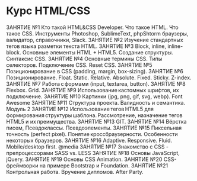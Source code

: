 # Курс HTML/CSS
ЗАНЯТИЕ №1
Кто такой HTML&CSS Developer. Что такое HTML. Что такое CSS. Инструменты Photoshop, SublimeText, phpShtorm браузеры, валидатор, справочники, Slack.
ЗАНЯТИЕ №2
Изучение стандартных тегов языка разметки текста HTML.
ЗАНЯТИЕ №3
Block, inline, inline-block. Основные элементы HTML + HTML5. Создание структуры. Синтаксис CSS.
ЗАНЯТИЕ №4
Основные термины CSS. Типы селекторов. Подключение CSS. Reset CSS.
ЗАНЯТИЕ №5
Позиционирование в СSS (padding, margin, box-sizing).
ЗАНЯТИЕ №6
Позиционирование. Float. Static. Relative. Absolute. Fixed. Sticky. Z-index.
ЗАНЯТИЕ №7
Работа с формами (input, textarea, button).
ЗАНЯТИЕ №8
Flexbox. Grid.
ЗАНЯТИЕ №9
Использование кастомных шрифтов, их подключение.
ЗАНЯТИЕ №10
Картинки (jpg, png, gif, svg, webp). Font Awesome
ЗАНЯТИЕ №11
Структура проекта. Валидность и семантика.
Модуль 2
ЗАНЯТИЕ №12
Использование тегов HTML5 для формирования структуры шаблона. Рассмотрение, назначение тегов HTML5 и их преимущества.
ЗАНЯТИЕ №13
GIT.
ЗАНЯТИЕ №14
Вёрстка писем, Псевдоклассы. Псевдоэлементы.
ЗАНЯТИЕ №15
Пиксельная точность (perfect pixel). Понятие кроссбраузерности. Особенности некоторых браузеров.
ЗАНЯТИЕ №16
Adaptive. Responsive. Fluid. Mobile/desktop first. @media
ЗАНЯТИЕ №17
Знакомство с CSS - препроцеcсорами SASS vs. LESS
ЗАНЯТИЕ №18
Основы JavaScript, jQuery.
ЗАНЯТИЕ №19
Основы CSS Animation.
ЗАНЯТИЕ №20
CSS-фреймворки на примере Bootstrap и Foundation.
ЗАНЯТИЕ №21
Контрольная работа. Вручение дипломов. After Party.
